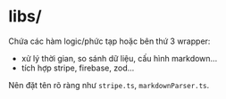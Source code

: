 # libs/

Chứa các hàm logic/phức tạp hoặc bên thứ 3 wrapper:
- xử lý thời gian, so sánh dữ liệu, cấu hình markdown...
- tích hợp stripe, firebase, zod...

Nên đặt tên rõ ràng như `stripe.ts`, `markdownParser.ts`.
